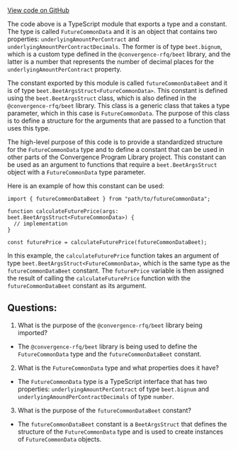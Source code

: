[View code on GitHub](https://github.com/convergence-rfq/convergence-program-library/risk-engine/js/generated/types/FutureCommonData.d.ts)

The code above is a TypeScript module that exports a type and a constant. The type is called `FutureCommonData` and it is an object that contains two properties: `underlyingAmountPerContract` and `underlyingAmountPerContractDecimals`. The former is of type `beet.bignum`, which is a custom type defined in the `@convergence-rfq/beet` library, and the latter is a number that represents the number of decimal places for the `underlyingAmountPerContract` property.

The constant exported by this module is called `futureCommonDataBeet` and it is of type `beet.BeetArgsStruct<FutureCommonData>`. This constant is defined using the `beet.BeetArgsStruct` class, which is also defined in the `@convergence-rfq/beet` library. This class is a generic class that takes a type parameter, which in this case is `FutureCommonData`. The purpose of this class is to define a structure for the arguments that are passed to a function that uses this type.

The high-level purpose of this code is to provide a standardized structure for the `FutureCommonData` type and to define a constant that can be used in other parts of the Convergence Program Library project. This constant can be used as an argument to functions that require a `beet.BeetArgsStruct` object with a `FutureCommonData` type parameter.

Here is an example of how this constant can be used:

```
import { futureCommonDataBeet } from "path/to/futureCommonData";

function calculateFuturePrice(args: beet.BeetArgsStruct<FutureCommonData>) {
  // implementation
}

const futurePrice = calculateFuturePrice(futureCommonDataBeet);
```

In this example, the `calculateFuturePrice` function takes an argument of type `beet.BeetArgsStruct<FutureCommonData>`, which is the same type as the `futureCommonDataBeet` constant. The `futurePrice` variable is then assigned the result of calling the `calculateFuturePrice` function with the `futureCommonDataBeet` constant as its argument.
## Questions: 
 1. What is the purpose of the `@convergence-rfq/beet` library being imported?
- The `@convergence-rfq/beet` library is being used to define the `FutureCommonData` type and the `futureCommonDataBeet` constant.

2. What is the `FutureCommonData` type and what properties does it have?
- The `FutureCommonData` type is a TypeScript interface that has two properties: `underlyingAmountPerContract` of type `beet.bignum` and `underlyingAmoundPerContractDecimals` of type `number`.

3. What is the purpose of the `futureCommonDataBeet` constant?
- The `futureCommonDataBeet` constant is a `BeetArgsStruct` that defines the structure of the `FutureCommonData` type and is used to create instances of `FutureCommonData` objects.